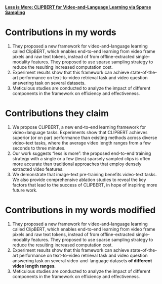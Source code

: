 [**Less is More: CLIPBERT for Video-and-Language Learning via Sparse Sampling**](https://github.com/Big-Brother-Pikachu/Paper-Contributions-Analysis#5-less-is-more-clipbert-for-video-and-language-learning-via-sparse-sampling)

# Contributions in my words

1. They proposed a new framework for video-and-language learning called ClipBERT, which enables end-to-end learning from video frame pixels and raw text tokens, instead of from offline-extracted single-modality features. They proposed to use sparse sampling strategy to reduce the resulting increased computation cost.
2. Experiment results show that this framework can achieve state-of-the-art performance on text-to-video retrieval task and video question answering task on several datasets.
3. Meticulous studies are conducted to analyze the impact of different components in the framework on efficiency and effectiveness.

# Contributions they claim

1. We propose CLIPBERT, a new end-to-end learning framework for video+language tasks. Experiments show that CLIPBERT achieves superior (or on par) performance than existing methods across diverse video-text tasks, where the average video length ranges from a few seconds to three minutes. 
2. Our work suggests “less is more”: the proposed end-to-end training strategy with a single or a few (less) sparsely sampled clips is often more accurate than traditional approaches that employ densely extracted video features.
3. We demonstrate that image-text pre-training benefits video-text tasks. We also provide comprehensive ablation studies to reveal the key factors that lead to the success of CLIPBERT, in hope of inspiring more future work.

# Contributions in my words modified

1. They proposed a new framework for video-and-language learning called ClipBERT, which enables end-to-end learning from video frame pixels and raw text tokens, instead of from offline-extracted single-modality features. They proposed to use sparse sampling strategy to reduce the resulting increased computation cost.
2. Experiment results show that this framework can achieve state-of-the-art performance on text-to-video retrieval task and video question answering task on several video-and-language datasets **of different video length ranges**.
3. Meticulous studies are conducted to analyze the impact of different components in the framework on efficiency and effectiveness.